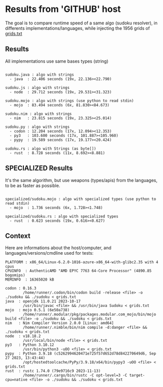 # Results from 'GITHUB' host

The goal is to compare runtime speed of a same algo (sudoku resolver), in differents implementations/languages, while injecting the 1956 grids of [grids.txt](grids.txt)

## Results

All implementations use same bases types (string)

```

sudoku.java : algo with strings
  - java  : 22.406 seconds (19x, 22.136><22.790)

sudoku.js : algo with strings
  - node  : 29.712 seconds (19x, 29.531><31.323)

sudoku.mojo : algo with strings (use python to read stdin)
  - mojo  : 83.494 seconds (6x, 81.830><84.673)

sudoku.nim : algo with strings
  - nim   : 23.815 seconds (19x, 23.325><25.014)

sudoku.py : algo with strings
  - codon : 12.204 seconds (17x, 12.094><12.353)
  - py3   : 103.600 seconds (17x, 101.887><105.960)
  - pypy  : 19.589 seconds (17x, 19.177><20.424)

sudoku.rs : algo with Strings (as byte[])
  - rust  : 8.728 seconds (11x, 8.692><8.881)

```

## SPECIALIZED Results

It's the same algorithm, but use weapons (types/apis) from the languages, to be as faster as possible.

```

specialized/sudoku.mojo : algo with specialized types (use python to read stdin)
  - mojo  : 1.736 seconds (6x, 1.728><1.748)

specialized/sudoku.rs : algo with specialized types
  - rust  : 0.623 seconds (19x, 0.616><0.627)

```
## Context

Here are informations about the host/computer, and languages/versions/cmdline used for tests:
```
PLATFORM : x86_64/Linux-6.2.0-1016-azure-x86_64-with-glibc2.35 with 4 cpus
CPUINFO  : AuthenticAMD "AMD EPYC 7763 64-Core Processor" (4890.85 bogomips)
MEMINFO  : 16365020 kB

codon : 0.16.3
        /home/runner/.codon/bin/codon build -release <file> -o ./sudoku && ./sudoku < grids.txt
java  : openjdk 11.0.21 2023-10-17
        /usr/bin/javac <file> && /usr/bin/java Sudoku < grids.txt
mojo  : mojo 0.5.1 (6e50a738)
        /home/runner/.modular/pkg/packages.modular.com_mojo/bin/mojo build <file> -o ./sudoku && ./sudoku < grids.txt
nim   : Nim Compiler Version 2.0.0 [Linux: amd64]
        /home/runner/.nimble/bin/nim compile -d:danger <file> && ./sudoku < grids.txt
node  : v18.18.2
        /usr/local/bin/node <file> < grids.txt
py3   : Python 3.10.12
        /usr/bin/python3 -uOO <file> < grids.txt
pypy  : Python 3.9.18 (c5262994620471e725f57d652d78d842270649d6, Sep 27 2023, 13:43:44)
        /opt/hostedtoolcache/PyPy/3.9.18/x64/bin/pypy3 -uOO <file> < grids.txt
rust  : rustc 1.74.0 (79e9716c9 2023-11-13)
        /home/runner/.cargo/bin/rustc -C opt-level=3 -C target-cpu=native <file> -o ./sudoku && ./sudoku < grids.txt

```


